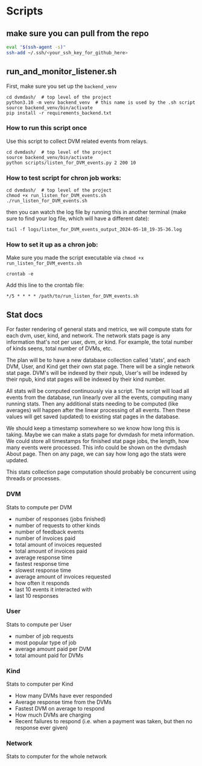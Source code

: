 # Scripts


## make sure you can pull from the repo

```bash
eval "$(ssh-agent -s)"
ssh-add ~/.ssh/<your_ssh_key_for_github_here>
```

## run_and_monitor_listener.sh

First, make sure you set up the `backend_venv`

```commandline
cd dvmdash/  # top level of the project
python3.10 -m venv backend_venv  # this name is used by the .sh script
source backend_venv/bin/activate
pip install -r requirements_backend.txt
```


### How to run this script once

Use this script to collect DVM related events from relays.

```commandline
cd dvmdash/  # top level of the project
source backend_venv/bin/activate
python scripts/listen_for_DVM_events.py 2 200 10
```

### How to test script for chron job works:

```commandline
cd dvmdash/  # top level of the project
chmod +x run_listen_for_DVM_events.sh
./run_listen_for_DVM_events.sh
```

then you can watch the log file by running this in another terminal (make sure to find your log file, which will have a different date):
```commandline
tail -f logs/listen_for_DVM_events_output_2024-05-18_19-35-36.log
```

### How to set it up as a chron job:

Make sure you made the script executable via `chmod +x run_listen_for_DVM_events.sh`

```commandline
crontab -e
```

Add this line to the crontab file:

```commandline
*/5 * * * * /path/to/run_listen_for_DVM_events.sh
```

## Stat docs

For faster rendering of general stats and metrics, we will compute stats for each dvm, user,
kind, and network. The network stats page is any information that's not per user, dvm, or
kind. For example, the total number of kinds seens, total number of DVMs, etc.

The plan will be to have a new database collection called 'stats', and each DVM, User, and Kind get their own stat page.
There will be a single network stat page. DVM's will be indexed by their npub, User's will be indexed by their npub,
kind stat pages will be indexed by their kind number.

All stats will be computed continuously via a script. The script will load all events from the database, run linearly over
all the events, computing many running stats. Then any additional stats needing to be computed (like averages) will 
happen after the linear processing of all events. Then these values will get saved (updated) to existing stat pages
in the database. 

We should keep a timestamp somewhere so we know how long this is taking. Maybe we can make a stats page for dvmdash for
meta information. We could store all timestamps for finished stat page jobs, the length, how many events were processed.
This info could be shown on the dvmdash About page. Then on any page, we can say how long ago the stats were updated.

This stats collection page computation should probably be concurrent using threads or processes.

### DVM
Stats to compute per DVM
    
- number of responses (jobs finished)
- number of requests to other kinds
- number of feedback events
- number of invoices paid
- total amount of invoices requested
- total amount of invoices paid
- average response time
- fastest response time
- slowest response time
- average amount of invoices requested
- how often it responds
- last 10 events it interacted with
- last 10 responses

### User
Stats to compute per User

- number of job requests
- most popular type of job
- average amount paid per DVM
- total amount paid for DVMs

### Kind
Stats to computer per Kind

- How many DVMs have ever responded
- Average response time from the DVMs
- Fastest DVM on average to respond
- How much DVMs are charging
- Recent failures to respond (i.e. when a payment was taken, but then no response ever given)


### Network
Stats to computer for the whole network





